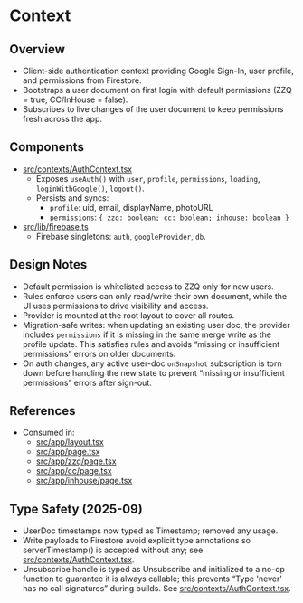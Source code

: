# Context

## Overview
- Client-side authentication context providing Google Sign-In, user profile, and permissions from Firestore.
- Bootstraps a user document on first login with default permissions (ZZQ = true, CC/InHouse = false).
- Subscribes to live changes of the user document to keep permissions fresh across the app.

## Components
- [src/contexts/AuthContext.tsx](src/contexts/AuthContext.tsx)
  - Exposes `useAuth()` with `user`, `profile`, `permissions`, `loading`, `loginWithGoogle()`, `logout()`.
  - Persists and syncs:
    - `profile`: uid, email, displayName, photoURL
    - `permissions`: `{ zzq: boolean; cc: boolean; inhouse: boolean }`
- [src/lib/firebase.ts](src/lib/firebase.ts)
  - Firebase singletons: `auth`, `googleProvider`, `db`.

## Design Notes
- Default permission is whitelisted access to ZZQ only for new users.
- Rules enforce users can only read/write their own document, while the UI uses permissions to drive visibility and access.
- Provider is mounted at the root layout to cover all routes.
- Migration-safe writes: when updating an existing user doc, the provider includes `permissions` if it is missing in the same merge write as the profile update. This satisfies rules and avoids “missing or insufficient permissions” errors on older documents.
- On auth changes, any active user-doc `onSnapshot` subscription is torn down before handling the new state to prevent “missing or insufficient permissions” errors after sign-out.

## References
- Consumed in:
  - [src/app/layout.tsx](src/app/layout.tsx)
  - [src/app/page.tsx](src/app/page.tsx)
  - [src/app/zzq/page.tsx](src/app/zzq/page.tsx)
  - [src/app/cc/page.tsx](src/app/cc/page.tsx)
  - [src/app/inhouse/page.tsx](src/app/inhouse/page.tsx)

## Type Safety (2025-09)
- UserDoc timestamps now typed as Timestamp; removed any usage.
- Write payloads to Firestore avoid explicit type annotations so serverTimestamp() is accepted without any; see [src/contexts/AuthContext.tsx](src/contexts/AuthContext.tsx).
- Unsubscribe handle is typed as Unsubscribe and initialized to a no-op function to guarantee it is always callable; this prevents “Type 'never' has no call signatures” during builds. See [src/contexts/AuthContext.tsx](src/contexts/AuthContext.tsx).